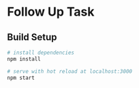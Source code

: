 # Follow Up Task

## Build Setup

```bash
# install dependencies
npm install

# serve with hot reload at localhost:3000
npm start

```
